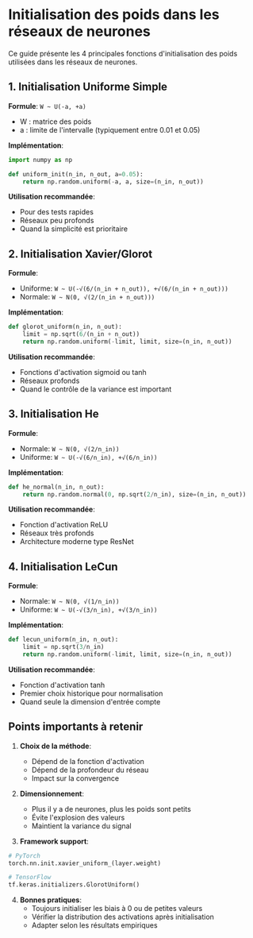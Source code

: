 # Initialisation des poids dans les réseaux de neurones

Ce guide présente les 4 principales fonctions d'initialisation des poids utilisées dans les réseaux de neurones.

## 1. Initialisation Uniforme Simple

**Formule**: `W ~ U(-a, +a)`
- W : matrice des poids
- a : limite de l'intervalle (typiquement entre 0.01 et 0.05)

**Implémentation**:
```python
import numpy as np

def uniform_init(n_in, n_out, a=0.05):
    return np.random.uniform(-a, a, size=(n_in, n_out))
```

**Utilisation recommandée**:
- Pour des tests rapides
- Réseaux peu profonds
- Quand la simplicité est prioritaire

## 2. Initialisation Xavier/Glorot

**Formule**: 
- Uniforme: `W ~ U(-√(6/(n_in + n_out)), +√(6/(n_in + n_out)))`
- Normale: `W ~ N(0, √(2/(n_in + n_out)))`

**Implémentation**:
```python
def glorot_uniform(n_in, n_out):
    limit = np.sqrt(6/(n_in + n_out))
    return np.random.uniform(-limit, limit, size=(n_in, n_out))
```

**Utilisation recommandée**:
- Fonctions d'activation sigmoid ou tanh
- Réseaux profonds
- Quand le contrôle de la variance est important

## 3. Initialisation He

**Formule**:
- Normale: `W ~ N(0, √(2/n_in))`
- Uniforme: `W ~ U(-√(6/n_in), +√(6/n_in))`

**Implémentation**:
```python
def he_normal(n_in, n_out):
    return np.random.normal(0, np.sqrt(2/n_in), size=(n_in, n_out))
```

**Utilisation recommandée**:
- Fonction d'activation ReLU
- Réseaux très profonds
- Architecture moderne type ResNet

## 4. Initialisation LeCun

**Formule**:
- Normale: `W ~ N(0, √(1/n_in))`
- Uniforme: `W ~ U(-√(3/n_in), +√(3/n_in))`

**Implémentation**:
```python
def lecun_uniform(n_in, n_out):
    limit = np.sqrt(3/n_in)
    return np.random.uniform(-limit, limit, size=(n_in, n_out))
```

**Utilisation recommandée**:
- Fonction d'activation tanh
- Premier choix historique pour normalisation
- Quand seule la dimension d'entrée compte

## Points importants à retenir

1. **Choix de la méthode**:
   - Dépend de la fonction d'activation
   - Dépend de la profondeur du réseau
   - Impact sur la convergence

2. **Dimensionnement**:
   - Plus il y a de neurones, plus les poids sont petits
   - Évite l'explosion des valeurs
   - Maintient la variance du signal

3. **Framework support**:
```python
# PyTorch
torch.nn.init.xavier_uniform_(layer.weight)

# TensorFlow
tf.keras.initializers.GlorotUniform()
```

4. **Bonnes pratiques**:
   - Toujours initialiser les biais à 0 ou de petites valeurs
   - Vérifier la distribution des activations après initialisation
   - Adapter selon les résultats empiriques